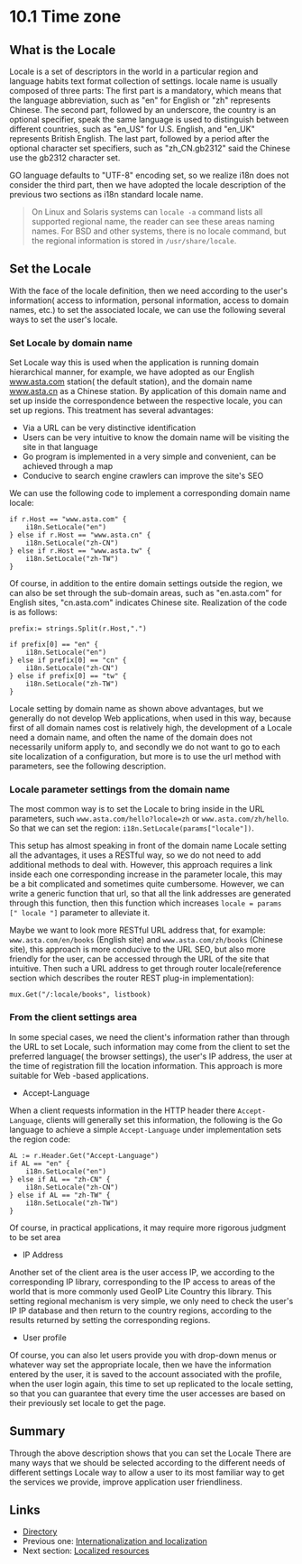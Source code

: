 # 10.1 Time zone

## What is the Locale

Locale is a set of descriptors in the world in a particular region and language habits text format collection of settings. locale name is usually composed of three parts: The first part is a mandatory, which means that the language abbreviation, such as "en" for English or "zh" represents Chinese. The second part, followed by an underscore, the country is an optional specifier, speak the same language is used to distinguish between different countries, such as "en_US" for U.S. English, and "en_UK" represents British English. The last part, followed by a period after the optional character set specifiers, such as "zh_CN.gb2312" said the Chinese use the gb2312 character set.

GO language defaults to "UTF-8" encoding set, so we realize i18n does not consider the third part, then we have adopted the locale description of the previous two sections as i18n standard locale name.

> On Linux and Solaris systems can `locale -a` command lists all supported regional name, the reader can see these areas naming names. For BSD and other systems, there is no locale command, but the regional information is stored in `/usr/share/locale`.

## Set the Locale

With the face of the locale definition, then we need according to the user's information( access to information, personal information, access to domain names, etc.) to set the associated locale, we can use the following several ways to set the user's locale.

### Set Locale by domain name

Set Locale way this is used when the application is running domain hierarchical manner, for example, we have adopted as our English www.asta.com station( the default station), and the domain name www.asta.cn as a Chinese station. By application of this domain name and set up inside the correspondence between the respective locale, you can set up regions. This treatment has several advantages:

- Via a URL can be very distinctive identification
- Users can be very intuitive to know the domain name will be visiting the site in that language
- Go program is implemented in a very simple and convenient, can be achieved through a map
- Conducive to search engine crawlers can improve the site's SEO

We can use the following code to implement a corresponding domain name locale:

	if r.Host == "www.asta.com" {
		i18n.SetLocale("en")
	} else if r.Host == "www.asta.cn" {
		i18n.SetLocale("zh-CN")
	} else if r.Host == "www.asta.tw" {
		i18n.SetLocale("zh-TW")
	}

Of course, in addition to the entire domain settings outside the region, we can also be set through the sub-domain areas, such as "en.asta.com" for English sites, "cn.asta.com" indicates Chinese site. Realization of the code is as follows:

	prefix:= strings.Split(r.Host,".")

	if prefix[0] == "en" {
		i18n.SetLocale("en")
	} else if prefix[0] == "cn" {
		i18n.SetLocale("zh-CN")
	} else if prefix[0] == "tw" {
		i18n.SetLocale("zh-TW")
	}

Locale setting by domain name as shown above advantages, but we generally do not develop Web applications, when used in this way, because first of all domain names cost is relatively high, the development of a Locale need a domain name, and often the name of the domain does not necessarily uniform apply to, and secondly we do not want to go to each site localization of a configuration, but more is to use the url method with parameters, see the following description.

### Locale parameter settings from the domain name

The most common way is to set the Locale to bring inside in the URL parameters, such `www.asta.com/hello?locale=zh` or `www.asta.com/zh/hello`. So that we can set the region: `i18n.SetLocale(params["locale"])`.

This setup has almost speaking in front of the domain name Locale setting all the advantages, it uses a RESTful way, so we do not need to add additional methods to deal with. However, this approach requires a link inside each one corresponding increase in the parameter locale, this may be a bit complicated and sometimes quite cumbersome. However, we can write a generic function that url, so that all the link addresses are generated through this function, then this function which increases `locale = params [" locale "]` parameter to alleviate it.

Maybe we want to look more RESTful URL address that, for example: `www.asta.com/en/books` (English site) and `www.asta.com/zh/books` (Chinese site), this approach is more conducive to the URL SEO, but also more friendly for the user, can be accessed through the URL of the site that intuitive. Then such a URL address to get through router locale(reference section which describes the router REST plug-in implementation):

	mux.Get("/:locale/books", listbook)

### From the client settings area

In some special cases, we need the client's information rather than through the URL to set Locale, such information may come from the client to set the preferred language( the browser settings), the user's IP address, the user at the time of registration fill the location information. This approach is more suitable for Web -based applications.

- Accept-Language

When a client requests information in the HTTP header there `Accept-Language`, clients will generally set this information, the following is the Go language to achieve a simple `Accept-Language` under implementation sets the region code:

	AL := r.Header.Get("Accept-Language")
	if AL == "en" {
		i18n.SetLocale("en")
	} else if AL == "zh-CN" {
		i18n.SetLocale("zh-CN")
	} else if AL == "zh-TW" {
		i18n.SetLocale("zh-TW")
	}

Of course, in practical applications, it may require more rigorous judgment to be set area
- IP Address

Another set of the client area is the user access IP, we according to the corresponding IP library, corresponding to the IP access to areas of the world that is more commonly used GeoIP Lite Country this library. This setting regional mechanism is very simple, we only need to check the user's IP IP database and then return to the country regions, according to the results returned by setting the corresponding regions.

- User profile

Of course, you can also let users provide you with drop-down menus or whatever way set the appropriate locale, then we have the information entered by the user, it is saved to the account associated with the profile, when the user login again, this time to set up replicated to the locale setting, so that you can guarantee that every time the user accesses are based on their previously set locale to get the page.

## Summary

Through the above description shows that you can set the Locale There are many ways that we should be selected according to the different needs of different settings Locale way to allow a user to its most familiar way to get the services we provide, improve application user friendliness.

## Links

- [Directory](preface.md)
- Previous one: [Internationalization and localization](10.0.md)
- Next section: [Localized resources](10.2.md)
